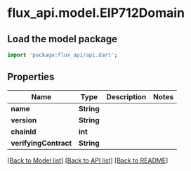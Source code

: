 # flux_api.model.EIP712Domain

## Load the model package
```dart
import 'package:flux_api/api.dart';
```

## Properties
Name | Type | Description | Notes
------------ | ------------- | ------------- | -------------
**name** | **String** |  | 
**version** | **String** |  | 
**chainId** | **int** |  | 
**verifyingContract** | **String** |  | 

[[Back to Model list]](../README.md#documentation-for-models) [[Back to API list]](../README.md#documentation-for-api-endpoints) [[Back to README]](../README.md)


